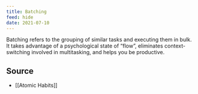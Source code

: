 ```yaml
---
title: Batching
feed: hide
date: 2021-07-10
---
```


Batching refers to the grouping of similar tasks and executing them in bulk. It takes advantage of a psychological state of “flow”, eliminates context-switching involved in multitasking, and helps you be productive.

## Source
- [[Atomic Habits]]